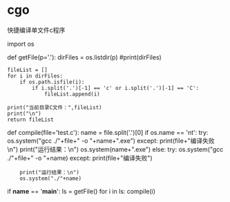 # cgo
快捷编译单文件c程序


import os

def getFile(p='.'):
    dirFiles = os.listdir(p)
    #print(dirFiles)

    fileList = []
    for i in dirFiles:
        if os.path.isfile(i):
            if i.split('.')[-1] == 'c' or i.split('.')[-1] == 'C':
                fileList.append(i)

    print("当前目录C文件：",fileList)
    print("\n")
    return fileList


def compile(file='test.c'):
    name = file.split('.')[0]
    if os.name == 'nt':
        try:
            os.system("gcc ./"+file+" -o "+name+".exe")
        except:
            print(file+"编译失败\n")
        print("运行结果：\n")
        os.system(name+".exe")
    else:
        try:
            os.system("gcc ./"+file+" -o "+name)
        except:
            print(file+"编译失败")

        print("运行结果：\n")
        os.system("./"+name)



if __name__ == '__main__':
    ls = getFile()
    for i in ls:
        compile(i)

